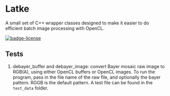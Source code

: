 # Latke

A small set of C++ wrapper classes designed to make it easier to do
efficient batch image processing with OpenCL.

[![badge-license]][link-license]

## Tests

1. debayer_buffer and debayer_image: convert Bayer mosaic raw image to RGB(A), using either OpenCL buffers or OpenCL images. To run the program, pass in the file name of the raw file, and optionally the bayer pattern. RGGB is the default pattern. A test file can be found in the `test_data` folder.


[badge-license]: https://img.shields.io/badge/License-LGPL%20v2-blue.svg "LGPL v2"
[link-license]: https://github.com/GrokImageCompression/latke/blob/master/COPYING "LGPLv2"
